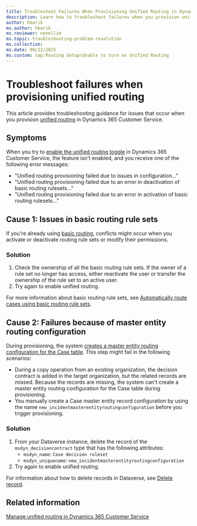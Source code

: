 ```yaml
---
title: Troubleshoot Failures When Provisioning Unified Routing in Dynamics 365
description: Learn how to troubleshoot failures when you provision unified routing in Dynamics 365 Customer Service.
author: hbarik
ms.author: hbarik
ms.reviewer: nenellim
ms.topic: troubleshooting-problem-resolution
ms.collection: 
ms.date: 09/22/2025
ms.custom: sap:Routing Setup\Unable to turn on Unified Routing
---
```


# Troubleshoot failures when provisioning unified routing

This article provides troubleshooting guidance for issues that occur when you provision [unified routing](/dynamics365/customer-service/administer/overview-unified-routing) in Dynamics 365 Customer Service.

## Symptoms

When you try to [enable the unified routing toggle](/dynamics365/customer-service/administer/provision-unified-routing#enable-unified-routing-for-customer-service-only) in Dynamics 365 Customer Service, the feature isn't enabled, and you receive one of the following error messages:

- "Unified routing provisioning failed due to issues in configuration..."
- "Unified routing provisioning failed due to an error in deactivation of basic routing rulesets..."
- "Unified routing provisioning failed due to an error in activation of basic routing rulesets..."

## Cause 1: Issues in basic routing rule sets

If you're already using [basic routing](/dynamics365/customer-service/administer/create-rules-automatically-route-cases), conflicts might occur when you activate or deactivate routing rule sets or modify their permissions.

### Solution

1. Check the ownership of all the basic routing rule sets. If the owner of a rule set no longer has access, either reactivate the user or transfer the ownership of the rule set to an active user.
1. Try again to enable unified routing.

For more information about basic routing rule sets, see [Automatically route cases using basic routing rule sets](/dynamics365/customer-service/administer/create-rules-automatically-route-cases).

## Cause 2: Failures because of master entity routing configuration

During provisioning, the system [creates a master entity routing configuration for the Case table](/dynamics365/customer-service/administer/set-up-record-routing#configure-unified-routing-for-records). This step might fail in the following scenarios:

- During a copy operation from an existing organization, the decision contract is added in the target organization, but the related records are missed. Because the records are missing, the system can't create a master entity routing configuration for the Case table during provisioning.
- You manually create a Case master entity record configuration by using the name `new_incidentmasterentityroutingconfiguration` before you trigger provisioning.

### Solution

1. From your Dataverse instance, delete the record of the `msdyn_decisioncontract` type that has the following attributes:
   - `msdyn_name`: `Case decision ruleset`
   - `msdyn_uniquename`: `new_incidentmasterentityroutingconfiguration`
1. Try again to enable unified routing.

For information about how to delete records in Dataverse, see [Delete record](/power-apps/developer/model-driven-apps/clientapi/reference/xrm-webapi/deleterecord).

## Related information

[Manage unified routing in Dynamics 365 Customer Service](/dynamics365/customer-service/administer/provision-unified-routing)
